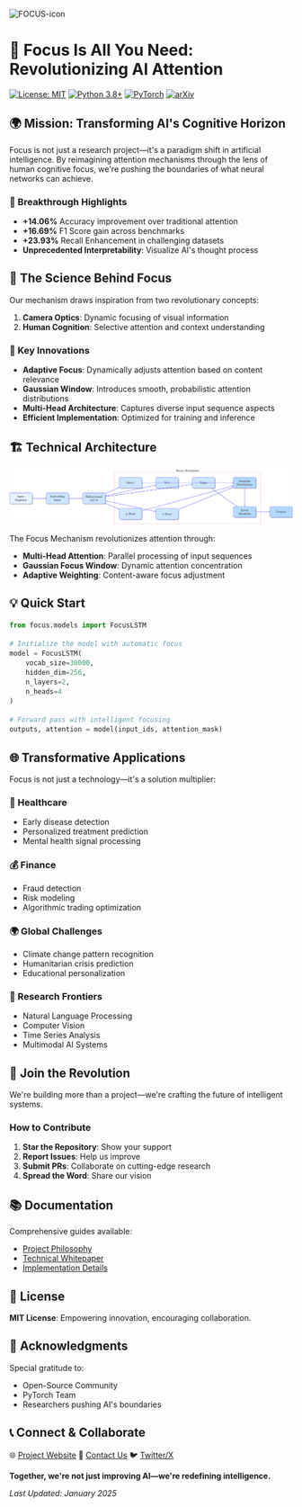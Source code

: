 ![FOCUS-icon](https://github.com/user-attachments/assets/350318c1-0c2e-4657-8982-9852991a19b0)
# 🎯 Focus Is All You Need: Revolutionizing AI Attention

[![License: MIT](https://img.shields.io/badge/License-MIT-yellow.svg)](https://opensource.org/licenses/MIT)
[![Python 3.8+](https://img.shields.io/badge/python-3.8+-blue.svg)](https://www.python.org/downloads/)
[![PyTorch](https://img.shields.io/badge/PyTorch-2.0%2B-EE4C2C.svg)](https://pytorch.org/)
[![arXiv](https://img.shields.io/badge/arXiv-2024.XXXXX-b31b1b.svg)](https://arxiv.org/abs/XXXX.XXXXX)

## 🌍 Mission: Transforming AI's Cognitive Horizon

Focus is not just a research project—it's a paradigm shift in artificial intelligence. By reimagining attention mechanisms through the lens of human cognitive focus, we're pushing the boundaries of what neural networks can achieve.

### 🚀 Breakthrough Highlights

- **+14.06%** Accuracy improvement over traditional attention
- **+16.69%** F1 Score gain across benchmarks
- **+23.93%** Recall Enhancement in challenging datasets
- **Unprecedented Interpretability**: Visualize AI's thought process

## 🧠 The Science Behind Focus

Our mechanism draws inspiration from two revolutionary concepts:
1. **Camera Optics**: Dynamic focusing of visual information
2. **Human Cognition**: Selective attention and context understanding

### 🌟 Key Innovations

- **Adaptive Focus**: Dynamically adjusts attention based on content relevance
- **Gaussian Window**: Introduces smooth, probabilistic attention distributions
- **Multi-Head Architecture**: Captures diverse input sequence aspects
- **Efficient Implementation**: Optimized for training and inference

## 🏗️ Technical Architecture

![Focus Mechanism Architecture](https://github.com/NesySystems/Focus-is-all-you-need/blob/main/docs/architecture.png?raw=true)

The Focus Mechanism revolutionizes attention through:
- **Multi-Head Attention**: Parallel processing of input sequences
- **Gaussian Focus Window**: Dynamic attention concentration
- **Adaptive Weighting**: Content-aware focus adjustment

## 💡 Quick Start

```python
from focus.models import FocusLSTM

# Initialize the model with automatic focus
model = FocusLSTM(
    vocab_size=30000,
    hidden_dim=256,
    n_layers=2,
    n_heads=4
)

# Forward pass with intelligent focusing
outputs, attention = model(input_ids, attention_mask)
```

## 🌐 Transformative Applications

Focus is not just a technology—it's a solution multiplier:

### 🏥 Healthcare
- Early disease detection
- Personalized treatment prediction
- Mental health signal processing

### 💰 Finance
- Fraud detection
- Risk modeling
- Algorithmic trading optimization

### 🌍 Global Challenges
- Climate change pattern recognition
- Humanitarian crisis prediction
- Educational personalization

### 🚀 Research Frontiers
- Natural Language Processing
- Computer Vision
- Time Series Analysis
- Multimodal AI Systems

## 🤝 Join the Revolution

We're building more than a project—we're crafting the future of intelligent systems.

### How to Contribute
1. **Star the Repository**: Show your support
2. **Report Issues**: Help us improve
3. **Submit PRs**: Collaborate on cutting-edge research
4. **Spread the Word**: Share our vision

## 📚 Documentation

Comprehensive guides available:
- [Project Philosophy](docs/PROJECT_PHILOSOPHY.md)
- [Technical Whitepaper](docs/WHITEPAPER.md)
- [Implementation Details](docs/IMPLEMENTATION.md)

## 📄 License

**MIT License**: Empowering innovation, encouraging collaboration.

## 🙏 Acknowledgments

Special gratitude to:
- Open-Source Community
- PyTorch Team
- Researchers pushing AI's boundaries

## 📞 Connect & Collaborate

🌐 [Project Website](https://www.nesysystems.com)
📧 [Contact Us](mailto:luxhealer@gmail.com)
🐦 [Twitter/X](https://twitter.com/NesySystems)

**Together, we're not just improving AI—we're redefining intelligence.**

*Last Updated: January 2025*
